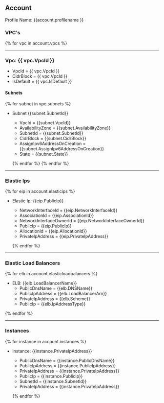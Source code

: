 
## Account
Profile Name: {{account.profilename }}

### VPC's
{% for vpc in account.vpcs %}
***
### Vpc: {{ vpc.VpcId }}
  * VpcId = {{ vpc.VpcId }}
  * CidrBlock = {{ vpc.VpcId }}
  * IsDefault = {{ vpc.IsDefault }}

#### Subnets

{% for subnet in vpc.subnets %}

* Subnet {{subnet.SubnetId}}
  * VpcId = {{subnet.VpcId}}
  * AvailabilityZone = {{subnet.AvailabilityZone}}
  * SubnetId = {{subnet.SubnetId}}
  * CidrBlock = {{subnet.CidrBlock}}
  * AssignIpv6AddressOnCreation = {{subnet.AssignIpv6AddressOnCreation}}
  * State = {{subnet.State}}

  {% endfor %}
{% endfor %}


***
### Elastic Ips
{% for eip in account.elasticips %}
* Elastic Ip: {{eip.PublicIp}}
  * NetworkInterfaceId = {{eip.NetworkInterfaceId}}
  * AssociationId = {{eip.AssociationId}}
  * NetworkInterfaceOwnerId = {{eip.NetworkInterfaceOwnerId}}
  * PublicIp = {{eip.PublicIp}}
  * AllocationId = {{eip.AllocationId}}
  * PrivateIpAddress = {{eip.PrivateIpAddress}}

  {% endfor %}

*** 
### Elastic Load Balancers
{% for elb in account.elasticloadbalancers %}
* ELB: {{elb.LoadBalancerName}}
  * PublicDnsName = {{elb.DNSName}}
  * PublicIpAddress = {{elb.LoadBalancerArn}}
  * PrivateIpAddress = {{elb.Scheme}}
  * PublicIp = {{elb.IpAddressType}}

 {% endfor %}





***
### Instances
{% for instance in account.instances %}
* Instance: {{instance.PrivateIpAddress}}
  * PublicDnsName = {{instance.PublicDnsName}}
  * PublicIpAddress = {{instance.PublicIpAddress}}
  * PrivateIpAddress = {{instance.PrivateIpAddress}}
  * PublicIp = {{instance.PublicIp}}
  * SubnetId = {{instance.SubnetId}}
  * PrivateIpAddress = {{instance.PrivateIpAddress}}

  {% endfor %}






